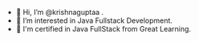 - 👋 Hi, I’m @krishnaguptaa .
- 👀 I’m interested in Java Fullstack Development.
- 🌱 I'm certified in Java FullStack from Great Learning.

<!---
krishnaguptaa/krishnaguptaa is a ✨ special ✨ repository because its `README.md` (this file) appears on your GitHub profile.
You can click the Preview link to take a look at your changes.
--->
